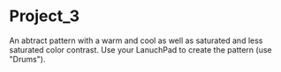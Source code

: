 # Project_3
An abtract pattern with a warm and cool as well as saturated and less saturated color contrast. Use your LanuchPad to create the pattern (use "Drums"). 
